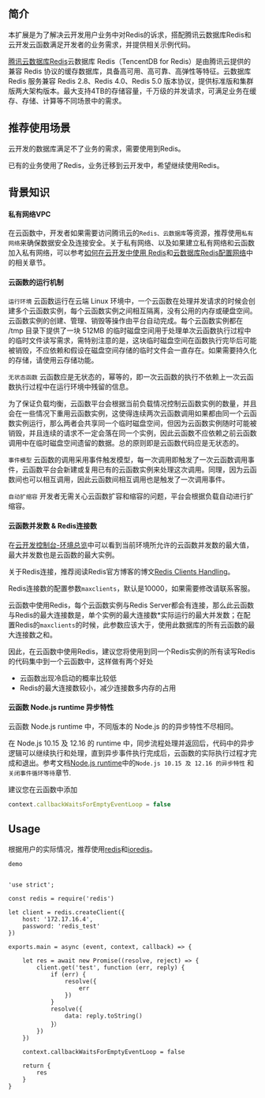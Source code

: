 ##  简介

本扩展是为了解决云开发用户业务中对Redis的诉求，搭配腾讯云数据库Redis和云开发云函数满足开发者的业务需求，并提供相关示例代码。

[腾讯云数据库Redis](https://cloud.tencent.com/document/product/239/3205)云数据库 Redis（TencentDB for Redis）是由腾讯云提供的兼容 Redis 协议的缓存数据库，具备高可用、高可靠、高弹性等特征。云数据库 Redis 服务兼容 Redis 2.8、Redis 4.0、Redis 5.0 版本协议，提供标准版和集群版两大架构版本。最大支持4TB的存储容量，千万级的并发请求，可满足业务在缓存、存储、计算等不同场景中的需求。


##  推荐使用场景

云开发的数据库满足不了业务的需求，需要使用到Redis。

已有的业务使用了Redis，业务迁移到云开发中，希望继续使用Redis。


##  背景知识

####    私有网络VPC

在云函数中，开发者如果需要访问腾讯云的`Redis、云数据库`等资源，推荐使用`私有网络`来确保数据安全及连接安全。关于私有网络、以及如果建立私有网络和云函数加入私有网络，可以参考[如何在云开发中使用 Redis](https://developers.weixin.qq.com/community/develop/article/doc/000ee2573a4ec8ed72a9199da51c13)和[云数据库Redis配置网络](https://cloud.tencent.com/document/product/239/30910)中的相关章节。


####    云函数的运行机制

`运行环境`
云函数运行在云端 Linux 环境中，一个云函数在处理并发请求的时候会创建多个云函数实例，每个云函数实例之间相互隔离，没有公用的内存或硬盘空间。云函数实例的创建、管理、销毁等操作由平台自动完成。每个云函数实例都在 /tmp 目录下提供了一块 512MB 的临时磁盘空间用于处理单次云函数执行过程中的临时文件读写需求，需特别注意的是，这块临时磁盘空间在函数执行完毕后可能被销毁，不应依赖和假设在磁盘空间存储的临时文件会一直存在。如果需要持久化的存储，请使用云存储功能。

`无状态函数`
云函数应是无状态的，幂等的，即一次云函数的执行不依赖上一次云函数执行过程中在运行环境中残留的信息。

为了保证负载均衡，云函数平台会根据当前负载情况控制云函数实例的数量，并且会在一些情况下重用云函数实例，这使得连续两次云函数调用如果都由同一个云函数实例运行，那么两者会共享同一个临时磁盘空间，但因为云函数实例随时可能被销毁，并且连续的请求不一定会落在同一个实例，因此云函数不应依赖之前云函数调用中在临时磁盘空间遗留的数据。总的原则即是云函数代码应是无状态的。

`事件模型`
云函数的调用采用事件触发模型，每一次调用即触发了一次云函数调用事件，云函数平台会新建或复用已有的云函数实例来处理这次调用。同理，因为云函数间也可以相互调用，因此云函数间相互调用也是触发了一次调用事件。

`自动扩缩容`
开发者无需关心云函数扩容和缩容的问题，平台会根据负载自动进行扩缩容。


####    云函数并发数 & Redis连接数

在[云开发控制台-环境总览](https://console.cloud.tencent.com/tcb/env/overview)中可以看到当前环境所允许的云函数并发数的最大值，最大并发数也是云函数的最大实例。

关于Redis连接，推荐阅读Redis官方博客的博文[Redis Clients Handling](https://redis.io/topics/clients)。

Redis连接数的配置参数`maxclients`，默认是10000，如果需要修改请联系客服。

云函数中使用Redis，每个云函数实例与Redis Server都会有连接，那么此云函数与Redis的最大连接数是，单个实例的最大连接数*实际运行的最大并发数；在配置Redis的`maxclients`的时候，此参数应该大于，使用此数据库的所有云函数的最大连接数之和。

因此，在云函数中使用Redis，建议您将使用到同一个Redis实例的所有读写Redis的代码集中到一个云函数中，这样做有两个好处

-   云函数出现冷启动的概率比较低
-   Redis的最大连接数较小，减少连接数多内存的占用


####    云函数 Node.js runtime 异步特性

云函数 Node.js runtime 中，不同版本的 Node.js 的的异步特性不尽相同。

在 Node.js 10.15 及 12.16 的 runtime 中，同步流程处理并返回后，代码中的异步逻辑可以继续执行和处理，直到异步事件执行完成后，云函数的实际执行过程才完成和退出。参考文档[Node.js runtime](https://cloud.tencent.com/document/product/583/11060)中的`Node.js 10.15 及 12.16 的异步特性` 和 `关闭事件循环等待`章节.

建议您在云函数中添加

```js
context.callbackWaitsForEmptyEventLoop = false
```

##  Usage

根据用户的实际情况，推荐使用[redis](https://www.npmjs.com/package/redis)和[ioredis](https://www.npmjs.com/package/ioredis)。



`demo`

```javascrpit

'use strict';

const redis = require('redis')

let client = redis.createClient({
    host: '172.17.16.4',
    password: 'redis_test'
})

exports.main = async (event, context, callback) => {

    let res = await new Promise((resolve, reject) => {
        client.get('test', function (err, reply) {
            if (err) {
                resolve({
                    err
                })
            }
            resolve({
                data: reply.toString()
            }）
        })
    })

    context.callbackWaitsForEmptyEventLoop = false

    return {
        res
    }
}

```

